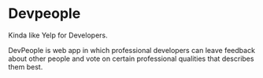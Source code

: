 # Devpeople

Kinda like Yelp for Developers.

DevPeople is web app in which professional developers can leave feedback about other people and vote on certain professional qualities that describes them best.
